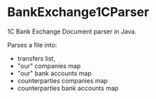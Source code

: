 # BankExchange1CParser

1C Bank Exchange Document parser in Java.

Parses a file into:
- transfers list,
- "our" companies map
- "our" bank accounts map
- counterparties companies map
- counterparties bank accounts map